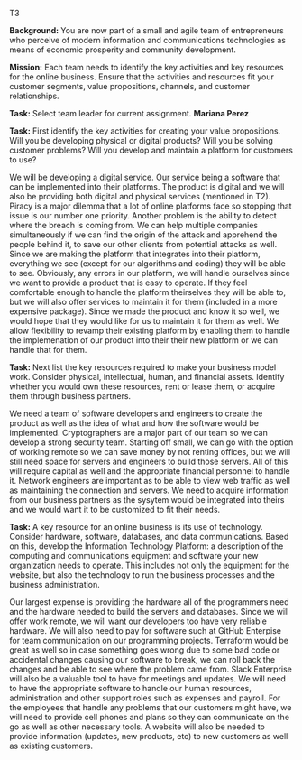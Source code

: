T3

**Background:** You are now part of a small and agile team of entrepreneurs who perceive of modern information and communications technologies as means of economic prosperity and community development.

**Mission:** Each team needs to identify the key activities and key resources for the online business. Ensure that the activities and resources fit your customer segments, value propositions, channels, and customer relationships.

**Task:** Select team leader for current assignment.
    **Mariana Perez**

**Task:** First identify the key activities for creating your value propositions. Will you be developing physical or digital products? Will you be solving customer problems? Will you develop and maintain a platform for customers to use?
 
We will be developing a digital service. Our service being a software that can be implemented into their platforms. The product is digital and we will also be providing both digital and physical services (mentioned in T2). Piracy is a major dilemma that a lot of  online platforms face so stopping that issue is our number one priority. Another problem is the ability to detect where the breach is coming from. We can help multiple companies simultaneously if we can find the origin of the attack and apprehend the people behind it, to save our other clients from potential attacks as well. Since we are making the platform that integrates into their platform, everything we see (except for our algorithms and coding) they will be able to see. Obviously, any errors in our platform, we will handle ourselves since we want to provide a product that is easy to operate. If they feel comfortable enough to handle the platform theirselves they will be able to, but we will also offer services to maintain it for them (included in a more expensive package). Since we made the product and know it so well, we would hope that they would like for us to maintain it for them as well. We allow flexibility to revamp their existing platform by enabling them to handle the implemenation of our product into their their new platform or we can handle that for them.

**Task:** Next list the key resources required to make your business model work. Consider physical, intellectual, human, and financial assets. Identify whether you would own these resources, rent or lease them, or acquire them through business partners.
 
We need a team of software developers and engineers to create the product as well as the idea of what and how the software would be implemented. Cryptographers are a major part of our team so we can develop a strong security team. Starting off small, we can go with the option of working remote so we can save money by not renting offices, but we will still need space for servers and engineers to build those servers. All of this will require capital as well and the appropriate financial personnel to handle it. Network engineers are important as to be able to view web traffic as well as maintaining the connection and servers. We need to acquire information from our business partners as the sysytem would be integrated into theirs and we would want it to be customized to fit their needs.

**Task:** A key resource for an online business is its use of technology. Consider hardware, software, databases, and data communications. Based on this, develop the Information Technology Platform: a description of the computing and communications equipment and software your new organization needs to operate. This includes not only the equipment for the website, but also the technology to run the business processes and the business administration. 

Our largest expense is providing the hardware all of the programmers need and the hardware needed to build the servers and databases. Since we will offer work remote, we will want our developers too have very reliable hardware. We will also need to pay for software such at GitHub Enterpise for team communication on our programming projects. Terraform would be great as well so in case something goes wrong due to some bad code or accidental changes causing our software to break, we can roll back the changes and be able to see where the problem came from. Slack Enterprise will also be a valuable tool to have for meetings and updates. We will need to have the appropriate software to handle our human resources, administration and other support roles such as expenses and payroll. For the employees that handle any problems that our customers might have, we will need to provide cell phones and plans so they can communicate on the go as well as other necessary tools. A website will also be needed to provide information (updates, new products, etc) to new customers as well as existing customers.
